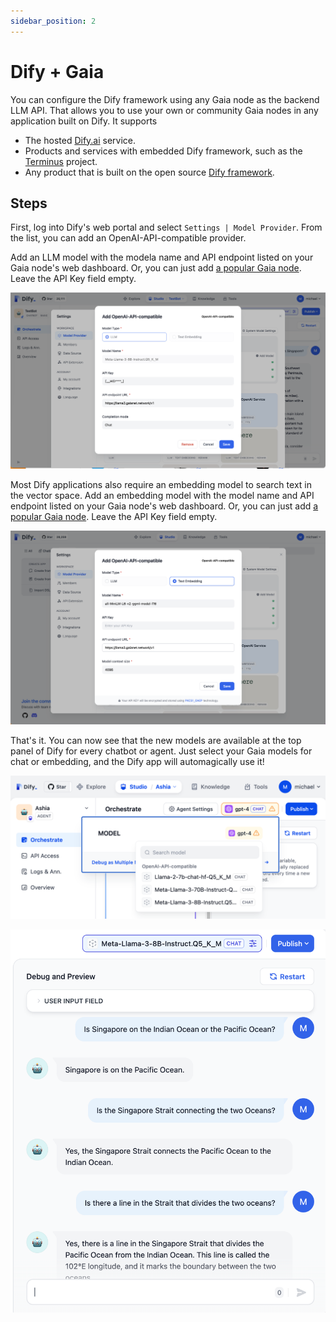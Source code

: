 ```yaml
---
sidebar_position: 2
---
```


# Dify + Gaia

You can configure the Dify framework using any Gaia node as the backend LLM API. That allows you to use your own or community Gaia nodes in any application built on Dify. It supports

* The hosted [Dify.ai](https://dify.ai/) service.
* Products and services with embedded Dify framework, such as the [Terminus](https://www.jointerminus.com/) project.
* Any product that is built on the open source [Dify framework](https://github.com/langgenius/dify).

## Steps

First, log into Dify's web portal and select `Settings | Model Provider`. From the list, you can add an OpenAI-API-compatible provider.

Add an LLM model with the modela name and API endpoint listed on your Gaia node's web dashboard. Or, you can just add [a popular Gaia node](../nodes).
Leave the API Key field empty.

![Configure a Gaia Llama3 8b model in Dify](dify_chat.png)

Most Dify applications also require an embedding model to search text in the vector space.
Add an embedding model with the model name and API endpoint listed on your Gaia node's web dashboard. Or, you can just add [a popular Gaia node](../nodes).
Leave the API Key field empty.

![Configure a Gaia embedding model in Dify](dify_embedding.png)

That's it. You can now see that the new models are available at the top panel of Dify for every chatbot or agent. Just select your Gaia models for chat or embedding, and the Dify app will automagically use it!

![Select a Gaia node as backend model in Dify](dify_select.png)

![Chat with the Gaia Llama3 8b model in Dify](dify_chatbot_ui.png)

